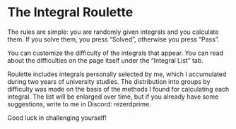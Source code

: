 # The Integral Roulette

The rules are simple: you are randomly given integrals and you calculate them. If you solve them, you press “Solved”, otherwise you press “Pass”.

You can customize the difficulty of the integrals that appear. You can read about the difficulties on the page itself under the “Integral List” tab.

Roulette includes integrals personally selected by me, which I accumulated during two years of university studies. The distribution into groups by difficulty was made on the basis of the methods I found for calculating each integral. The list will be enlarged over time, but if you already have some suggestions, write to me in Discord: rezerdprime.

Good luck in challenging yourself!
